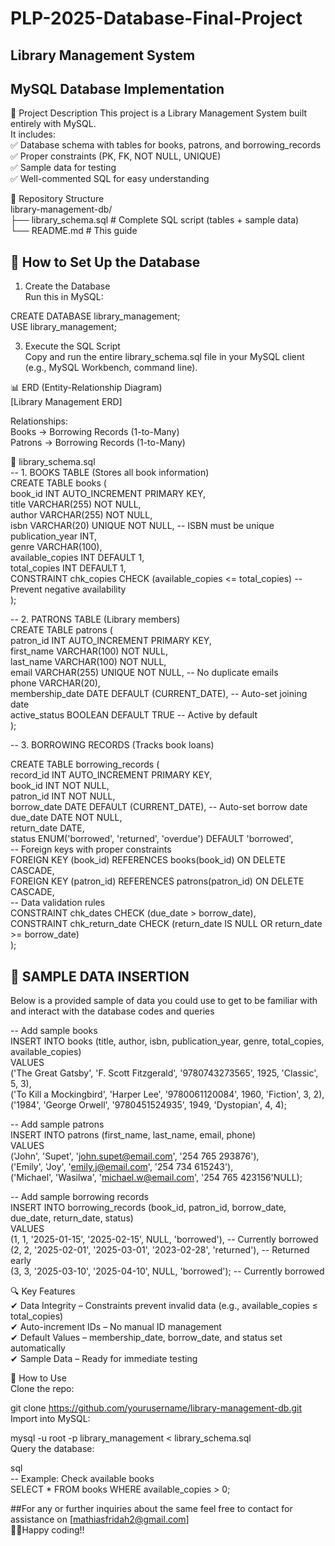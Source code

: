# PLP-2025-Database-Final-Project
## Library Management System
## MySQL Database Implementation
📌 Project Description
This project is a Library Management System built entirely with MySQL.  
It includes:<br>
✅ Database schema with tables for books, patrons, and borrowing_records<br>
✅ Proper constraints (PK, FK, NOT NULL, UNIQUE)<br>
✅ Sample data for testing<br>
✅ Well-commented SQL for easy understanding<br>

📂 Repository Structure<br>
library-management-db/<br>
├── library_schema.sql   # Complete SQL script (tables + sample data)<br>
└── README.md            # This guide

## 🔧 How to Set Up the Database  
1. Create the Database<br>
Run this in MySQL:<br>

CREATE DATABASE library_management;<br>
USE library_management;<br>

3. Execute the SQL Script<br>
Copy and run the entire library_schema.sql file in your MySQL client (e.g., MySQL Workbench, command line).<br>

📊 ERD (Entity-Relationship Diagram)<br>
[Library Management ERD]<br>

Relationships:<br>
Books → Borrowing Records (1-to-Many)<br>
Patrons → Borrowing Records (1-to-Many)<br>

📜 library_schema.sql  
-- 1. BOOKS TABLE (Stores all book information)  
CREATE TABLE books (  
    book_id INT AUTO_INCREMENT PRIMARY KEY,  
    title VARCHAR(255) NOT NULL,  
    author VARCHAR(255) NOT NULL,<br>
    isbn VARCHAR(20) UNIQUE NOT NULL,  -- ISBN must be unique<br>
    publication_year INT,<br>
    genre VARCHAR(100),<br>
    available_copies INT DEFAULT 1,<br>
    total_copies INT DEFAULT 1,<br>
    CONSTRAINT chk_copies CHECK (available_copies <= total_copies)  -- Prevent negative availability<br>
);<br>

-- 2. PATRONS TABLE (Library members)  
CREATE TABLE patrons (  
    patron_id INT AUTO_INCREMENT PRIMARY KEY,<br>
    first_name VARCHAR(100) NOT NULL,<br>
    last_name VARCHAR(100) NOT NULL,<br>
    email VARCHAR(255) UNIQUE NOT NULL,  -- No duplicate emails<br>
    phone VARCHAR(20),<br>
    membership_date DATE DEFAULT (CURRENT_DATE),  -- Auto-set joining date<br>
    active_status BOOLEAN DEFAULT TRUE  -- Active by default<br>
);<br>

-- 3. BORROWING RECORDS (Tracks book loans)  

CREATE TABLE borrowing_records (  
    record_id INT AUTO_INCREMENT PRIMARY KEY,  
    book_id INT NOT NULL,  
    patron_id INT NOT NULL,  
    borrow_date DATE DEFAULT (CURRENT_DATE),  -- Auto-set borrow date  
    due_date DATE NOT NULL,  
    return_date DATE,  
    status ENUM('borrowed', 'returned', 'overdue') DEFAULT 'borrowed',  
    -- Foreign keys with proper constraints  
    FOREIGN KEY (book_id) REFERENCES books(book_id) ON DELETE CASCADE,  
    FOREIGN KEY (patron_id) REFERENCES patrons(patron_id) ON DELETE CASCADE,  
    -- Data validation rules  
    CONSTRAINT chk_dates CHECK (due_date > borrow_date),  
    CONSTRAINT chk_return_date CHECK (return_date IS NULL OR return_date >= borrow_date)  
);  

## 📂 SAMPLE DATA INSERTION  
Below is a provided sample of data you could use to get to be familiar with and interact with the database codes and queries  

-- Add sample books  
INSERT INTO books (title, author, isbn, publication_year, genre, total_copies, available_copies)  
VALUES   
('The Great Gatsby', 'F. Scott Fitzgerald', '9780743273565', 1925, 'Classic', 5, 3),  
('To Kill a Mockingbird', 'Harper Lee', '9780061120084', 1960, 'Fiction', 3, 2),  
('1984', 'George Orwell', '9780451524935', 1949, 'Dystopian', 4, 4);  

-- Add sample patrons  
INSERT INTO patrons (first_name, last_name, email, phone)  
VALUES   
('John', 'Supet', 'john.supet@email.com', '254 765 293876'),  
('Emily', 'Joy', 'emily.j@email.com', '254 734 615243'),  
('Michael', 'Wasilwa', 'michael.w@email.com', '254 765 423156'NULL);  

-- Add sample borrowing records  
INSERT INTO borrowing_records (book_id, patron_id, borrow_date, due_date, return_date, status)  
VALUES   
(1, 1, '2025-01-15', '2025-02-15', NULL, 'borrowed'),  -- Currently borrowed  
(2, 2, '2025-02-01', '2025-03-01', '2023-02-28', 'returned'),  -- Returned early  
(3, 3, '2025-03-10', '2025-04-10', NULL, 'borrowed');  -- Currently borrowed  

🔍 Key Features  
✔ Data Integrity – Constraints prevent invalid data (e.g., available_copies ≤ total_copies)  
✔ Auto-increment IDs – No manual ID management  
✔ Default Values – membership_date, borrow_date, and status set automatically  
✔ Sample Data – Ready for immediate testing  

🚀 How to Use  
Clone the repo:  
  
git clone https://github.com/yourusername/library-management-db.git  
Import into MySQL:  

mysql -u root -p library_management < library_schema.sql  
Query the database:  

sql  
-- Example: Check available books  
SELECT * FROM books WHERE available_copies > 0;  

##For any or further inquiries about the same feel free to contact for assistance on [mathiasfridah2@gmail.com]  
🧑‍💻Happy coding!!  
